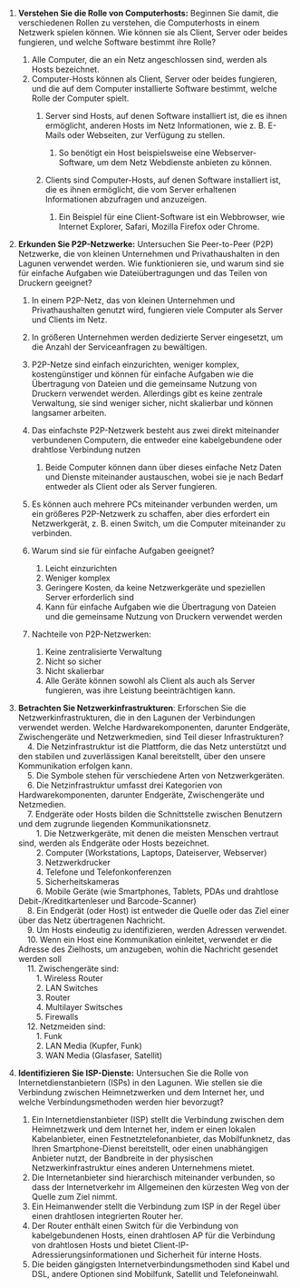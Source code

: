 
1. **Verstehen Sie die Rolle von Computerhosts:** Beginnen Sie damit, die verschiedenen Rollen zu verstehen, die Computerhosts in einem Netzwerk spielen können. Wie können sie als Client, Server oder beides fungieren, und welche Software bestimmt ihre Rolle?
    
    1. Alle Computer, die an ein Netz angeschlossen sind, werden als Hosts bezeichnet.
    2. Computer-Hosts können als Client, Server oder beides fungieren, und die auf dem Computer installierte Software bestimmt, welche Rolle der Computer spielt.
        1. Server sind Hosts, auf denen Software installiert ist, die es ihnen ermöglicht, anderen Hosts im Netz Informationen, wie z. B. E-Mails oder Webseiten, zur Verfügung zu stellen.
            1. So benötigt ein Host beispielsweise eine Webserver-Software, um dem Netz Webdienste anbieten zu können.
        2. Clients sind Computer-Hosts, auf denen Software installiert ist, die es ihnen ermöglicht, die vom Server erhaltenen Informationen abzufragen und anzuzeigen.
            
            1. Ein Beispiel für eine Client-Software ist ein Webbrowser, wie Internet Explorer, Safari, Mozilla Firefox oder Chrome.
            
              
            
2. **Erkunden Sie P2P-Netzwerke:** Untersuchen Sie Peer-to-Peer (P2P) Netzwerke, die von kleinen Unternehmen und Privathaushalten in den Lagunen verwendet werden. Wie funktionieren sie, und warum sind sie für einfache Aufgaben wie Dateiübertragungen und das Teilen von Druckern geeignet?
    
    1. In einem P2P-Netz, das von kleinen Unternehmen und Privathaushalten genutzt wird, fungieren viele Computer als Server und Clients im Netz.
    2. In größeren Unternehmen werden dedizierte Server eingesetzt, um die Anzahl der Serviceanfragen zu bewältigen.
    3. P2P-Netze sind einfach einzurichten, weniger komplex, kostengünstiger und können für einfache Aufgaben wie die Übertragung von Dateien und die gemeinsame Nutzung von Druckern verwendet werden. Allerdings gibt es keine zentrale Verwaltung, sie sind weniger sicher, nicht skalierbar und können langsamer arbeiten.
    4. Das einfachste P2P-Netzwerk besteht aus zwei direkt miteinander verbundenen Computern, die entweder eine kabelgebundene oder drahtlose Verbindung nutzen
        1. Beide Computer können dann über dieses einfache Netz Daten und Dienste miteinander austauschen, wobei sie je nach Bedarf entweder als Client oder als Server fungieren.
    5. Es können auch mehrere PCs miteinander verbunden werden, um ein größeres P2P-Netzwerk zu schaffen, aber dies erfordert ein Netzwerkgerät, z. B. einen Switch, um die Computer miteinander zu verbinden.
    6. Warum sind sie für einfache Aufgaben geeignet?
        1. Leicht einzurichten
        2. Weniger komplex
        3. Geringere Kosten, da keine Netzwerkgeräte und speziellen Server erforderlich sind
        4. Kann für einfache Aufgaben wie die Übertragung von Dateien und die gemeinsame Nutzung von Druckern verwendet werden
    7. Nachteile von P2P-Netzwerken:
        
        1. Keine zentralisierte Verwaltung
        2. Nicht so sicher
        3. Nicht skalierbar
        4. Alle Geräte können sowohl als Client als auch als Server fungieren, was ihre Leistung beeinträchtigen kann.
        
          
        
3. **Betrachten Sie Netzwerkinfrastrukturen**: Erforschen Sie die Netzwerkinfrastrukturen, die in den Lagunen der Verbindungen verwendet werden. Welche Hardwarekomponenten, darunter Endgeräte, Zwischengeräte und Netzwerkmedien, sind Teil dieser Infrastrukturen?  
        4. Die Netzinfrastruktur ist die Plattform, die das Netz unterstützt und den stabilen und zuverlässigen Kanal bereitstellt, über den unsere Kommunikation erfolgen kann.  
        5. Die Symbole stehen für verschiedene Arten von Netzwerkgeräten.  
        6. Die Netzinfrastruktur umfasst drei Kategorien von Hardwarekomponenten, darunter Endgeräte, Zwischengeräte und Netzmedien.  
        7. Endgeräte oder Hosts bilden die Schnittstelle zwischen Benutzern und dem zugrunde liegenden Kommunikationsnetz.  
            1. Die Netzwerkgeräte, mit denen die meisten Menschen vertraut sind, werden als Endgeräte oder Hosts bezeichnet.  
            2. Computer (Workstations, Laptops, Dateiserver, Webserver)  
            3. Netzwerkdrucker  
            4. Telefone und Telefonkonferenzen  
            5. Sicherheitskameras  
            6. Mobile Geräte (wie Smartphones, Tablets, PDAs und drahtlose Debit-/Kreditkartenleser und Barcode-Scanner)  
        8. Ein Endgerät (oder Host) ist entweder die Quelle oder das Ziel einer über das Netz übertragenen Nachricht.  
        9. Um Hosts eindeutig zu identifizieren, werden Adressen verwendet.  
        10. Wenn ein Host eine Kommunikation einleitet, verwendet er die Adresse des Zielhosts, um anzugeben, wohin die Nachricht gesendet werden soll  
        11. Zwischengeräte sind:  
            1. Wireless Router  
            2. LAN Switches  
            3. Router  
            4. Multilayer Switsches  
            5. Firewalls  
        12. Netzmeiden sind:  
            1. Funk  
            2. LAN Media (Kupfer, Funk)  
            3. WAN Media (Glasfaser, Satellit)  
    
      
    
4. **Identifizieren Sie ISP-Dienste:** Untersuchen Sie die Rolle von Internetdienstanbietern (ISPs) in den Lagunen. Wie stellen sie die Verbindung zwischen Heimnetzwerken und dem Internet her, und welche Verbindungsmethoden werden hier bevorzugt?
    
    1. Ein Internetdienstanbieter (ISP) stellt die Verbindung zwischen dem Heimnetzwerk und dem Internet her, indem er einen lokalen Kabelanbieter, einen Festnetztelefonanbieter, das Mobilfunknetz, das Ihren Smartphone-Dienst bereitstellt, oder einen unabhängigen Anbieter nutzt, der Bandbreite in der physischen Netzwerkinfrastruktur eines anderen Unternehmens mietet.
    2. Die Internetanbieter sind hierarchisch miteinander verbunden, so dass der Internetverkehr im Allgemeinen den kürzesten Weg von der Quelle zum Ziel nimmt.
    3. Ein Heimanwender stellt die Verbindung zum ISP in der Regel über einen drahtlosen integrierten Router her.
    4. Der Router enthält einen Switch für die Verbindung von kabelgebundenen Hosts, einen drahtlosen AP für die Verbindung von drahtlosen Hosts und bietet Client-IP-Adressierungsinformationen und Sicherheit für interne Hosts.
    5. Die beiden gängigsten Internetverbindungsmethoden sind Kabel und DSL, andere Optionen sind Mobilfunk, Satellit und Telefoneinwahl.